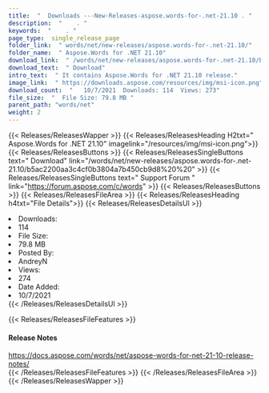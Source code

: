 ```yaml
---
title:  "  Downloads ---New-Releases-aspose.words-for-.net-21.10 . " 
description:  "    . " 
keywords:  "    . " 
page_type:  single_release_page
folder_link:  " words/net/new-releases/aspose.words-for-.net-21.10/"
folder_name:  " Aspose.Words for .NET 21.10"
download_link:  " /words/net/new-releases/aspose.words-for-.net-21.10/b5ac2200aa3c4cf0b3804a7b450cb9d8"
download_text:  " Download"
intro_text:  " It contains Aspose.Words for .NET 21.10 release."
image_link:  " https://downloads.aspose.com/resources/img/msi-icon.png"
download_count:  "   10/7/2021  Downloads: 114  Views: 273"
file_size:  "  File Size: 79.8 MB "
parent_path: "words/net"
weight: 2 
---
```


{{< Releases/ReleasesWapper >}}
  {{< Releases/ReleasesHeading H2txt=" Aspose.Words for .NET 21.10" imagelink="/resources/img/msi-icon.png">}}
  {{< Releases/ReleasesButtons >}}
    {{< Releases/ReleasesSingleButtons text=" Download" link="/words/net/new-releases/aspose.words-for-.net-21.10/b5ac2200aa3c4cf0b3804a7b450cb9d8%20%20" >}}
    {{< Releases/ReleasesSingleButtons text=" Support Forum " link="https://forum.aspose.com/c/words" >}}
  {{< Releases/ReleasesButtons >}}
  {{< Releases/ReleasesFileArea >}}
    {{< Releases/ReleasesHeading h4txt="File Details">}}
    {{< Releases/ReleasesDetailsUl >}}
             <li>Downloads:</li><li>114</li><li>File Size:</li><li>79.8 MB</li><li>Posted By:</li><li>AndreyN</li><li>Views:</li><li>274</li><li>Date Added:</li><li>10/7/2021</li>
    {{< /Releases/ReleasesDetailsUl >}}

  {{< Releases/ReleasesFileFeatures >}}
      <h4>Release Notes</h4><div><a href="https://docs.aspose.com/words/net/aspose-words-for-net-21-10-release-notes/">https://docs.aspose.com/words/net/aspose-words-for-net-21-10-release-notes/</a></div>
  {{< /Releases/ReleasesFileFeatures >}}
 {{< /Releases/ReleasesFileArea >}}
{{< /Releases/ReleasesWapper >}}


